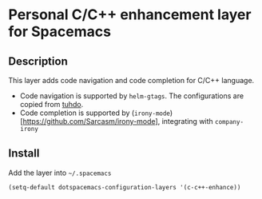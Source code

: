 # Personal C/C++ enhancement layer for Spacemacs

## Description

This layer adds code navigation and code completion for C/C++ language.
- Code navigation is supported by `helm-gtags`. The configurations are copied
  from [tuhdo](http://tuhdo.github.io/c-ide.html).
- Code completion is supported by
  (`irony-mode`)[https://github.com/Sarcasm/irony-mode], integrating with
  `company-irony`

## Install

Add the layer into `~/.spacemacs`

```elisp
(setq-default dotspacemacs-configuration-layers '(c-c++-enhance))
```
